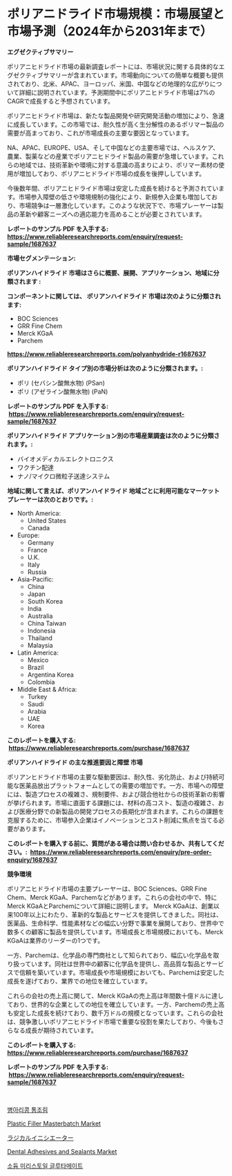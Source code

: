 <p><h1>ポリアニドライド市場規模：市場展望と市場予測（2024年から2031年まで）</h1></p><p><strong>エグゼクティブサマリー</strong></p>
<p><p>ポリアニヒドライド市場の最新調査レポートには、市場状況に関する具体的なエグゼクティブサマリーが含まれています。市場動向についての簡単な概要も提供されており、北米、APAC、ヨーロッパ、米国、中国などの地理的な広がりについて詳細に説明されています。予測期間中にポリアニヒドライド市場は7%のCAGRで成長すると予想されています。</p><p>ポリアニヒドライド市場は、新たな製品開発や研究開発活動の増加により、急速に成長しています。この市場では、耐久性が高く生分解性のあるポリマー製品の需要が高まっており、これが市場成長の主要な要因となっています。</p><p>NA、APAC、EUROPE、USA、そして中国などの主要市場では、ヘルスケア、農業、製薬などの産業でポリアニヒドライド製品の需要が急増しています。これらの地域では、技術革新や環境に対する意識の高まりにより、ポリマー素材の使用が増加しており、ポリアニヒドライド市場の成長を後押ししています。</p><p>今後数年間、ポリアニヒドライド市場は安定した成長を続けると予測されています。市場参入障壁の低さや環境規制の強化により、新規参入企業も増加しており、市場競争は一層激化しています。このような状況下で、市場プレーヤーは製品の革新や顧客ニーズへの適応能力を高めることが必要とされています。</p></p>
<p><strong>レポートのサンプル PDF を入手する: <a href="https://www.reliableresearchreports.com/enquiry/request-sample/1687637">https://www.reliableresearchreports.com/enquiry/request-sample/1687637</a></strong></p>
<p><strong>市場セグメンテーション:</strong></p>
<p><strong> ポリアンハイドライド 市場はさらに概要、展開、アプリケーション、地域に分類されます :</strong></p>
<p><strong>コンポーネントに関しては、 ポリアンハイドライド 市場は次のように分類されます: &nbsp;</strong></p>
<p><ul><li>BOC Sciences</li><li>GRR Fine Chem</li><li>Merck KGaA</li><li>Parchem</li></ul></p>
<p><strong><a href="https://www.reliableresearchreports.com/polyanhydride-r1687637">https://www.reliableresearchreports.com/polyanhydride-r1687637</a></strong></p>
<p><strong> ポリアンハイドライド タイプ別の市場分析は次のように分類されます。:</strong></p>
<p><ul><li>ポリ (セバシン酸無水物) (PSan)</li><li>ポリ (アゼライン酸無水物) (PaN)</li></ul></p>
<p><strong>レポートのサンプル PDF を入手する: &nbsp;<a href="https://www.reliableresearchreports.com/enquiry/request-sample/1687637">https://www.reliableresearchreports.com/enquiry/request-sample/1687637</a></strong></p>
<p><strong> ポリアンハイドライド アプリケーション別の市場産業調査は次のように分類されます。:</strong></p>
<p><ul><li>バイオメディカルエレクトロニクス</li><li>ワクチン配達</li><li>ナノ/マイクロ微粒子送達システム</li></ul></p>
<p><strong>地域に関して言えば、ポリアンハイドライド 地域ごとに利用可能なマーケットプレーヤーは次のとおりです。:</strong></p>
<p><ul>
    <li>
        North America:
        <ul>
            <li>United States</li>
            <li>Canada</li>
        </ul>
    </li>
    <li>
        Europe:
        <ul>
            <li>Germany</li>
            <li>France</li>
            <li>U.K.</li>
            <li>Italy</li>
            <li>Russia</li>
        </ul>
    </li>
    <li>
        Asia-Pacific:
        <ul>
            <li>China</li>
            <li>Japan</li>
            <li>South Korea</li>
            <li>India</li>
            <li>Australia</li>
            <li>China Taiwan</li>
            <li>Indonesia</li>
            <li>Thailand</li>
            <li>Malaysia</li>
        </ul>
    </li>
    <li>
        Latin America:
        <ul>
            <li>Mexico</li>
            <li>Brazil</li>
            <li>Argentina Korea</li>
            <li>Colombia</li>
        </ul>
    </li>
    <li>
        Middle East & Africa:
        <ul>
            <li>Turkey</li>
            <li>Saudi</li>
            <li>Arabia</li>
            <li>UAE</li>
            <li>Korea</li>
        </ul>
    </li>
    </ul></p>
<p><strong>このレポートを購入する: &nbsp;<a href="https://www.reliableresearchreports.com/purchase/1687637">https://www.reliableresearchreports.com/purchase/1687637</a></strong></p>
<p><strong>ポリアンハイドライド の主な推進要因と障壁 市場</strong></p>
<p><p>ポリアンヒドライド市場の主要な駆動要因は、耐久性、劣化防止、および持続可能な医薬品放出プラットフォームとしての需要の増加です。一方、市場への障壁には、製造プロセスの複雑さ、規制要件、および競合他社からの技術革新の影響が挙げられます。市場に直面する課題には、材料の高コスト、製造の複雑さ、および医療分野での新製品の開発プロセスの長期化が含まれます。これらの課題を克服するために、市場参入企業はイノベーションとコスト削減に焦点を当てる必要があります。</p></p>
<p><strong>このレポートを購入する前に、質問がある場合は問い合わせるか、共有してください。:&nbsp; <a href="https://www.reliableresearchreports.com/enquiry/pre-order-enquiry/1687637">https://www.reliableresearchreports.com/enquiry/pre-order-enquiry/1687637</a></strong></p>
<p><strong>競争環境</strong></p>
<p><p>ポリアニヒドライド市場の主要プレーヤーは、BOC Sciences、GRR Fine Chem、Merck KGaA、Parchemなどがあります。これらの会社の中で、特にMerck KGaAとParchemについて詳細に説明します。 Merck KGaAは、創業以来100年以上にわたり、革新的な製品とサービスを提供してきました。同社は、医薬品、生命科学、性能素材などの幅広い分野で事業を展開しており、世界中で数多くの顧客に製品を提供しています。市場成長と市場規模においても、Merck KGaAは業界のリーダーの1つです。</p><p>一方、Parchemは、化学品の専門商社として知られており、幅広い化学品を取り扱っています。同社は世界中の顧客に化学品を提供し、高品質な製品とサービスで信頼を築いています。市場成長や市場規模においても、Parchemは安定した成長を遂げており、業界での地位を確立しています。</p><p>これらの会社の売上高に関して、Merck KGaAの売上高は年間数十億ドルに達しており、世界的な企業としての地位を確立しています。一方、Parchemの売上高も安定した成長を続けており、数千万ドルの規模となっています。これらの会社は、競争激しいポリアニヒドライド市場で重要な役割を果たしており、今後もさらなる成長が期待されています。</p></p>
<p><strong>このレポートを購入する: &nbsp; <a href="https://www.reliableresearchreports.com/purchase/1687637">https://www.reliableresearchreports.com/purchase/1687637</a></strong></p>
<p><strong>レポートのサンプル PDF を入手する: &nbsp;<a href="https://www.reliableresearchreports.com/enquiry/request-sample/1687637">https://www.reliableresearchreports.com/enquiry/request-sample/1687637</a></strong><strong></strong></p>
<p>&nbsp;</p>
<p><p><a href="https://github.com/vs019sa3m8x/Market-Research-Report-List-1/blob/main/976927918542.md">병아리콩 통조림</a></p><p><a href="https://issuu.com/reportprime-2/docs/plastic-filler-masterbatch-market-size-2030.pptx">Plastic Filler Masterbatch Market</a></p><p><a href="https://github.com/DonaldShaw1965/Market-Research-Report-List-1/blob/main/840400620271.md">ラジカルイニシエーター</a></p><p><a href="https://issuu.com/reportprime-2/docs/dental-adhesives-and-sealants-market-size-2030.ppt">Dental Adhesives and Sealants Market</a></p><p><a href="https://github.com/Madalyell456456/Market-Research-Report-List-1/blob/main/364981818543.md">소듐 미리스토일 글루타메이트</a></p></p>